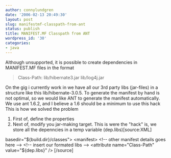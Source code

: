 ```yaml
---
author: connylundgren
date: '2006-02-13 20:49:30'
layout: post
slug: manifestmf-classpath-from-ant
status: publish
title: MANIFEST.MF Classpath from ANT
wordpress_id: '30'
categories:
- java
---
```


Although unsupported, it is possible to create dependencies in MANIFEST.MF
files in the format

> Class-Path: lib/hibernate3.jar lib/log4j.jar

On the gig i currently work in we have all our 3rd party libs (jar-files) in a
structure like this lib/hibernate-3.0.5. To generate the manifest by hand is
not optimal, so we would like ANT to generate the manifest automatically. We
use ant 1.6.2, and I believe a 1.6 should be a minimum to use this hack This
is how we solved the problem

  1. First of, define the properties
  2. Next of, modify you jar-making target. This is were the "hack" is, we store all the depenncies in a temp variable (dep.libs)[source:XML]<pathconvert property="dep.libs" pathsep=" "> <mapper> <chainedmapper> <!-- remove the full path --> <flattenmapper /> <!-- prefix every .jar with lib/ --> <globmapper from="*" to="lib/*" /> </chainedmapper> </mapper>  
<path> <fileset dir="${lib.dir}"> <include name="**/*.jar" /> </fileset>
</path> </pathconvert>

<!-- create the actual jar --> <jar jarfile="${build.dir}/myjar.jar"
basedir="${build.dir}/classes"> <manifest> <!-- other manifest details goes
here --> <!-- insert our formated libs --> <attribute name="Class-Path"
value="${dep.libs}" /> </manifest> </jar> </target> [/source]

